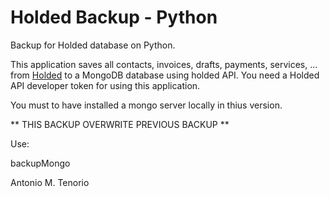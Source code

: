 # Holded Backup - Python
Backup for Holded database on Python.

This application saves all contacts, invoices, drafts, payments, services, ... from [Holded](https://holded.com) to a MongoDB database using holded API.
You need a Holded API developer token for using this application.

You must to have installed a mongo server locally in thius version.

** THIS BACKUP OVERWRITE PREVIOUS BACKUP **

Use:

backupMongo <mongoDatabase> <holdedUserApiKey>









Antonio M. Tenorio
